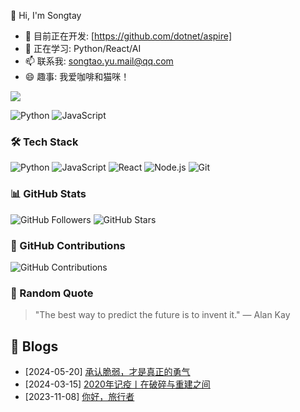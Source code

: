 👋 Hi, I'm Songtay

- 🔭 目前正在开发: [https://github.com/dotnet/aspire] 
- 🌱 正在学习: Python/React/AI  
- 📫 联系我: songtao.yu.mail@qq.com  
- 😄 趣事: 我爱咖啡和猫咪！

<img src="https://github-readme-stats.vercel.app/api?username=Songtay&show_icons=true&theme=radical" />



![Python](https://img.shields.io/badge/Python-3776AB?style=for-the-badge&logo=python&logoColor=white)
![JavaScript](https://img.shields.io/badge/JavaScript-F7DF1E?style=for-the-badge&logo=javascript&logoColor=black)

### 🛠️ Tech Stack
![Python](https://img.shields.io/badge/Python-3776AB?style=for-the-badge&logo=python&logoColor=white)
![JavaScript](https://img.shields.io/badge/JavaScript-F7DF1E?style=for-the-badge&logo=javascript&logoColor=black)
![React](https://img.shields.io/badge/React-20232A?style=for-the-badge&logo=react&logoColor=61DAFB)
![Node.js](https://img.shields.io/badge/Node.js-339933?style=for-the-badge&logo=nodedotjs&logoColor=white)
![Git](https://img.shields.io/badge/Git-F05032?style=for-the-badge&logo=git&logoColor=white)

### 📊 GitHub Stats
![GitHub Followers](https://img.shields.io/github/followers/Songtay?style=social)
![GitHub Stars](https://img.shields.io/github/stars/Songtay?style=social)

### 📅 GitHub Contributions
![GitHub Contributions](https://ghchart.rshah.org/Songtay)

### 💬 Random Quote
<!-- QUOTE:START -->
> "The best way to predict the future is to invent it." — Alan Kay
<!-- QUOTE:END -->

## 📝 Blogs
- [2024-05-20] [承认脆弱，才是真正的勇气](https://songtay.github.io/posts/courage)
- [2024-03-15] [2020年记疫丨在破碎与重建之间](https://songtay.github.io/posts/2020-covid)
- [2023-11-08] [你好，旅行者](https://songtay.github.io/posts/hello-traveler)
